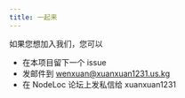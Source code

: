 ```yaml
---
title: 一起来
---
```


如果您想加入我们，您可以
- 在本项目留下一个 issue
- 发邮件到 [wenxuan@xuanxuan1231.us.kg](mailto:wenxuan@xuanxuan1231.us.kg)
- 在 NodeLoc 论坛上发私信给 xuanxuan1231